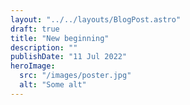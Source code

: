 ```yaml
---
layout: "../../layouts/BlogPost.astro"
draft: true
title: "New beginning"
description: ""
publishDate: "11 Jul 2022"
heroImage:
  src: "/images/poster.jpg"
  alt: "Some alt"
---
```

